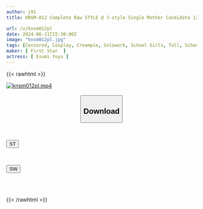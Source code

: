 ```yaml
---
author: j91
title: KNSM-012 Complete Raw STYLE @ J-style Single Mother Candidate 12 A 165cm Tall Girl In The Volleyball Club Who Loves Older Men, With E-cup Breasts That Are Growing Recently! Creampie For Yu-chan, Who Is A Secret Slut! Yu-chan Ezumi

url: /v/knsm012pl
date: 2024-06-11T15:30:00Z
image: "knsm012pl.jpg"
tags: [Censored, Cosplay, Creampie, Solowork, School Girls, Tall, School Uniform	]
maker: [ First Star  ]
actress: [ Esumi Yuyu ]
---
```



{{< rawhtml >}}

<div class="video" data-videoid="lDWBjdd3xAf7rXO">
    <a href="javascript:;">
        <img src="/v/knsm012pl/knsm012pl.jpg" width="WIDTH" height="HEIGHT" alt="knsm012pl.mp4" loading="lazy">
    </a>
</div>

<script type="text/javascript" src="https://j91.asia/asset/on-demand-st.js"></script>

<br>
  <link rel="stylesheet" href="https://j91.asia/asset/bs5.css">
  
  <center>
  <button class="btn btn-primary" type="button" data-bs-toggle="collapse" data-bs-target=".multi-collapse" aria-expanded="false" aria-controls="multiCollapseExample1 multiCollapseExample2"><h2>Download</h2></button></center>
</p>
<div class="row">
  <div class="col">
    <div class="collapse multi-collapse" id="multiCollapseExample1">
      <div class="card card-body">
	      	      <br>
<div class="buttons">  
<p><a href="/v/knsm012pl/st.html" target="_blank"><button class="btn-hover color-3"><i class="fa fa-download"></i> ST</button></a></p></div>
    </div>
  </div>
</div>
  <div class="col">
    <div class="collapse multi-collapse" id="multiCollapseExample2">
      <div class="card card-body">
	      <br>
<div class="buttons">
<p><a href="/v/knsm012pl/sw.html" target="_blank"><button class="btn-hover color-2"><i class="fa fa-download"></i> SW</button></a></p></div>
<br><br>
      </div>
    </div>
  </div>
</div>

{{< /rawhtml >}}